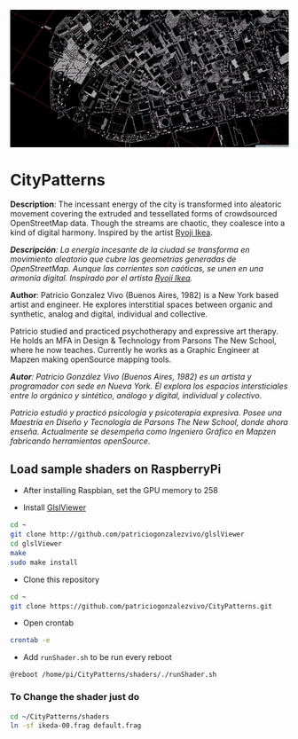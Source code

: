 ![](imgs/image.png)

# CityPatterns

**Description**: The incessant energy of the city is transformed into aleatoric movement covering the extruded and tessellated forms of crowdsourced OpenStreetMap data. Though the streams are chaotic, they coalesce into a kind of digital harmony. Inspired by the artist [Ryoji Ikea](http://www.ryojiikeda.com/).

***Descripción**: La energía incesante de la ciudad se transforma en movimiento aleatorio que cubre las geometrías generadas de OpenStreetMap. Aunque las corrientes son caóticas, se unen en una armonía digital. Inspirado por el artista [Ryoji Ikea](http://www.ryojiikeda.com*/).*

**Author**: Patricio Gonzalez Vivo (Buenos Aires, 1982) is a New York based artist and engineer. He explores interstitial spaces between organic and synthetic, analog and digital, individual and collective.

Patricio studied and practiced psychotherapy and expressive art therapy. He holds an MFA in Design & Technology from Parsons The New School, where he now teaches. Currently he works as a Graphic Engineer at Mapzen making openSource mapping tools.

***Autor**: Patricio González Vivo (Buenos Aires, 1982) es un artista y programador con sede en Nueva York. Él explora los espacios intersticiales entre lo orgánico y sintético, análogo y digital, individual y colectivo*.

*Patricio estudió y practicó psicología y psicoterapia expresiva. Posee una Maestría en Diseño y Tecnología de Parsons The New School, donde ahora enseña. Actualmente se desempeña como Ingeniero Gráfico en Mapzen fabricando herramientas openSource*.


## Load sample shaders on RaspberryPi

- After installing Raspbian, set the GPU memory to 258

- Install [GlslViewer](https://github.com/patriciogonzalezvivo/glslViewer.git) 

```bash
cd ~ 
git clone http://github.com/patriciogonzalezvivo/glslViewer
cd glslViewer
make
sudo make install
```

- Clone this repository

```bash
cd ~ 
git clone https://github.com/patriciogonzalezvivo/CityPatterns.git
```

- Open crontab

```bash
crontab -e
```

- Add ```runShader.sh``` to be run every reboot

```
@reboot /home/pi/CityPatterns/shaders/./runShader.sh
```

### To Change the shader just do

```bash
cd ~/CityPatterns/shaders
ln -sf ikeda-00.frag default.frag
```
